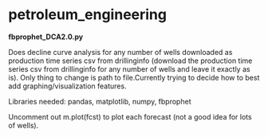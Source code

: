 # petroleum_engineering

<head><b>fbprophet_DCA2.0.py</b></head></n>
<body>
  <p>
  Does decline curve analysis for any number of wells downloaded as production time series csv from drillinginfo (download the production   time series csv from drillinginfo for any number of wells and leave it exactly as is). Only thing to change is path to file.Currently     trying to decide how to best add graphing/visualization features.
   </P>
<p>Libraries needed: pandas, matplotlib, numpy, fbprophet</p>
<p>Uncomment out m.plot(fcst) to plot each forecast (not a good idea for lots of wells).</p>
</body>
